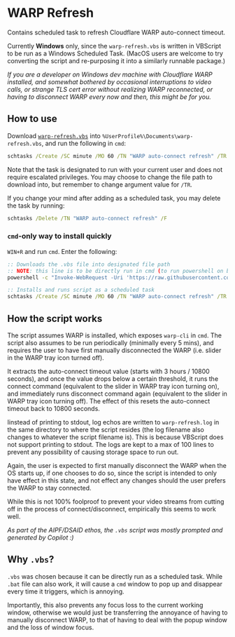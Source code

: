# WARP Refresh

Contains scheduled task to refresh Cloudflare WARP auto-connect timeout.

Currently **Windows** only, since the `warp-refresh.vbs` is written in VBScript to be run as a
Windows Scheduled Task. (MacOS users are welcome to try converting the script and re-purposing it
into a similarly runnable package.)

*If you are a developer on Windows dev machine with Cloudflare WARP installed, and somewhat bothered
by occasional interruptions to video calls, or strange TLS cert error without realizing WARP
reconnected, or having to disconnect WARP every now and then, this might be for you.*

## How to use

Download [`warp-refresh.vbs`](warp-refresh.vbs) into `%UserProfile%\Documents\warp-refresh.vbs`, and
run the following in `cmd`:

```bat
schtasks /Create /SC minute /MO 60 /TN "WARP auto-connect refresh" /TR "WScript.exe \"%UserProfile%\Documents\warp-refresh.vbs\""
```

Note that the task is designated to run with your current user and does not require escalated
privileges. You may choose to change the file path to download into, but remember to change argument
value for `/TR`.

If you change your mind after adding as a scheduled task, you may delete the task by running:

```bat
schtasks /Delete /TN "WARP auto-connect refresh" /F
```

### `cmd`-only way to install quickly

`WIN+R` and run `cmd`. Enter the following:

```bat
:: Downloads the .vbs file into designated file path
:: NOTE: this line is to be directly run in cmd (to run powershell on behalf for convenience), and not directly in powershell
powershell -c "Invoke-WebRequest -Uri 'https://raw.githubusercontent.com/dsaidgovsg/warp-refresh/main/warp-refresh.vbs' -OutFile '%UserProfile%\\Documents\\warp-refresh.vbs'

:: Installs and runs script as a scheduled task
schtasks /Create /SC minute /MO 60 /TN "WARP auto-connect refresh" /TR "WScript.exe \"%UserProfile%\Documents\warp-refresh.vbs\""
```

## How the script works

The script assumes WARP is installed, which exposes `warp-cli` in `cmd`. The script also assumes to
be run periodically (minimally every 5 mins), and requires the user to have first manually
disconnected the WARP (i.e. slider in the WARP tray icon turned off).

It extracts the auto-connect timeout value (starts with 3 hours / 10800 seconds), and once the value
drops below a certain threshold, it runs the connect command (equivalent to the slider in WARP tray
icon turning on), and immediately runs disconnect command again (equivalent to the slider in WARP
tray icon turning off). The effect of this resets the auto-connect timeout back to 10800 seconds.

Iinstead of printing to stdout, log echos are written to `warp-refresh.log` in the same directory to
where the script resides (the log filename also changes to whatever the script filename is). This is
because VBScript does not support printing to stdout. The logs are kept to a max of 100 lines to
prevent any possibility of causing storage space to run out.

Again, the user is expected to first manually disconnect the WARP when the OS starts up, if one
chooses to do so, since the script is intended to only have effect in this state, and not effect
any changes should the user prefers the WARP to stay connected.

While this is not 100% foolproof to prevent your video streams from cutting off in the process of
connect/disconnect, empirically this seems to work well.

*As part of the AIPF/DSAID ethos, the `.vbs` script was mostly prompted and generated by Copilot :)*

## Why `.vbs`?

`.vbs` was chosen because it can be directly run as a scheduled task. While `.bat` file can also
work, it will cause a `cmd` window to pop up and disappear every time it triggers, which is
annoying.

Importantly, this also prevents any focus loss to the current working window, otherwise we would
just be transferring the annoyance of having to manually disconnect WARP, to that of having to deal
with the popup window and the loss of window focus.
